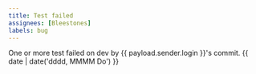 ```yaml
---
title: Test failed
assignees: [Bleestones]
labels: bug
---
```

One or more test failed on dev by {{ payload.sender.login }}'s commit.
{{ date | date('dddd, MMMM Do') }}
